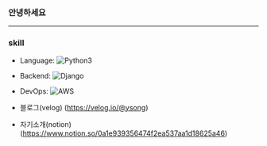 ### 안녕하세요 
---
### skill
- Language: 
![Python3](https://img.shields.io/badge/Python%20-%2314354C.svg?&style=flat&logo=python&logoColor=white)
- Backend: ![Django](https://img.shields.io/badge/django-092E20?style=flat&logo=django&logoColor=white) 
- DevOps: ![AWS](https://img.shields.io/badge/AWS%20-%23FF9900.svg?&style=flat&logo=amazon-aws&logoColor=white)


- 블로그(velog)  (https://velog.io/@ysong)
- 자기소개(notion) (https://www.notion.so/0a1e939356474f2ea537aa1d18625a46) 
